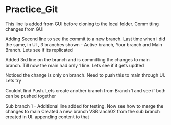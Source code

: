 # Practice_Git

This line is added from GUI before cloning to the local folder. Committing changes from GUI

Adding Second line to see the commit to a new branch. Last time when i did the same, in UI , 3 branches shown - Active branch, Your branch and Main Branch. Lets see if its replicated 

Added 3rd line on the branch and is committing the changes to main branch. Till now the main had only 1 line. Lets see if it gets updted 

Noticed the change is only on branch. Need to push this to main through UI. Lets try

Couldnt find Push. Lets create another branch from Branch 1 and see if both can be pushed together

Sub branch 1 - Additional line added for testing. Now see how to merge the changes to main
C r e a t e d   a   n e w   b r a n c h   V S B r a n c h 0 2   f r o m   t h e   s u b   b r a n c h   c r e a t e d   i n   U I .   a p p e n d i n g   c o n t e n t   t o   t h a t  
 
